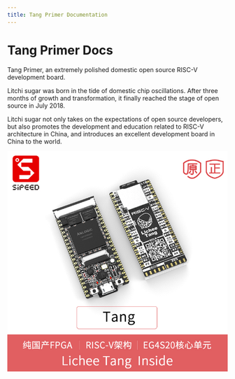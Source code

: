 ```yaml
---
title: Tang Primer Documentation
---
```


# Tang Primer Docs

Tang Primer, an extremely polished domestic open source RISC-V development board.

Litchi sugar was born in the tide of domestic chip oscillations. After three months of growth and transformation, it finally reached the stage of open source in July 2018.

Litchi sugar not only takes on the expectations of open source developers, but also promotes the development and education related to RISC-V architecture in China, and introduces an excellent development board in China to the world.

![Tang](./images/tang.jpg)
